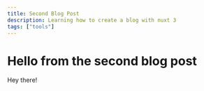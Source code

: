```yaml
---
title: Second Blog Post
description: Learning how to create a blog with nuxt 3
tags: ["tools"]
---
```


# Hello from the second blog post

Hey there!